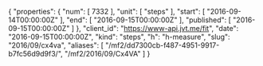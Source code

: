 {
  "properties": {
    "num": [
      7332
    ],
    "unit": [
      "steps"
    ],
    "start": [
      "2016-09-14T00:00:00Z"
    ],
    "end": [
      "2016-09-15T00:00:00Z"
    ],
    "published": [
      "2016-09-15T00:00:00Z"
    ]
  },
  "client_id": "https://www-api.jvt.me/fit",
  "date": "2016-09-15T00:00:00Z",
  "kind": "steps",
  "h": "h-measure",
  "slug": "2016/09/cx4va",
  "aliases": [
    "/mf2/dd7300cb-f487-4951-9917-b7fc56d9d9f3/",
    "/mf2/2016/09/Cx4VA"
  ]
}
